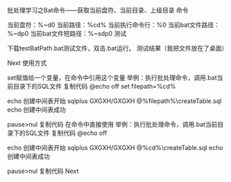 批处理学习之Bat命令——获取当前盘符、当前目录、上级目录
命令

当前盘符：%~d0
当前路径：%cd%
当前执行命令行：%0
当前bat文件路径：%~dp0
当前bat文件短路径：%~sdp0
测试

下载testBatPath.bat测试文件，双击.bat运行。
测试结果（我把文件放在了桌面）

Next
使用方式

set赋值给一个变量，在命令中引用这个变量
举例：执行批处理命令，调用.bat当前目录下的SQL文件
复制代码
@echo off 
set filepath=%cd%

echo 创建中间表开始
sqlplus GXGXH/GXGXH @%filepath%\createTable.sql 
echo 创建中间表成功

pause>nul 
复制代码
在命令中直接使用
举例：执行批处理命令，调用.bat当前目录下的SQL文件
复制代码
@echo off 

echo 创建中间表开始
sqlplus GXGXH/GXGXH @%cd%\createTable.sql 
echo 创建中间表成功

pause>nul 
复制代码
Next
